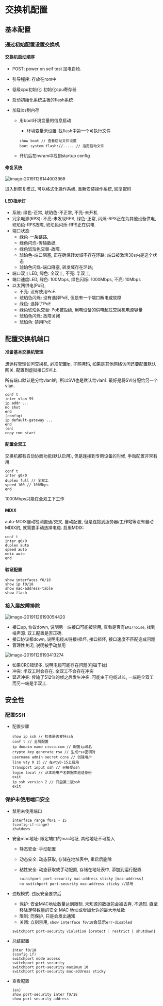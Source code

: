 # 交换机配置

## 基本配置

### 通过初始配置设置交换机

#### 交换机启动顺序

* POST: power on self test 加电自检. 

* 引导程序: 存放在rom中

* 低级cpu初始化: 初始化cpu寄存器

* 启动初始化系统主板的flash系统

* 加载ios到内存

  * 用boot环境变量的信息启动

    * 环境变量未设置-找flash中第一个可执行文件

    ```
    show boot // 查看启动文件设置
    boot system flash://..... // 指定启动文件
    ```

    

  * 开机后在nvram中找到startup config

#### 修复系统

![image-20191126144003969](2019-11-26-ch05交换机配置/image-20191126144003969.png)

进入到恢复模式, 可以格式化操作系统, 重新安装操作系统, 回复密码

#### LED指示灯

* 系统: 绿色-正常, 琥珀色-不正常, 不亮-未开机
* 冗余电源(RPS): 不亮-未发现RPS, 绿色-正常, 闪烁-RPS正在为其他设备供电, 琥珀色-RPS故障, 琥珀色闪烁-RPS正在供电.
* 端口状态: 
  * 绿色-一条链路, 
  * 绿色闪烁-传输数据, 
  * 绿色琥珀色交替-故障. 
  * 琥珀色-端口阻塞, 正在确保转发域不存在环路; 端口被激活30s内是这个状态
  * 琥珀色闪烁-端口阻塞, 转发域存在环路;
* 端口双工LED, 绿色: 全双工, 不亮: 半双工, 
* 端口速度LED, 绿色: 100Mbps, 绿色闪烁: 1000Mbps, 不亮: 10Mbps
* 以太网供电(PoE), 
  * 不亮: 没有使用PoE. 
  * 琥珀色闪烁: 没有选择PoE, 但是有一个端口断电或故障
  * 绿色: 选择了PoE
  * 绿色琥珀色交替: PoE被拒绝, 用电设备的供电超过交换机电源容量
  * 琥珀色闪烁: 故障关闭
  * 琥珀色: 禁用PoE

## 配置交换机端口

#### 准备基本交换机管理

想远程管理访问交换机, 必须配置ip, 子网掩码, 如果是其他网络访问还要配置默认网关. 配置到虚拟接口SVI上

所有端口默认是分给vlan1的. 所以SVI也是默认给vlan1. 最好是将SVI分配给另一个vlan. 

```
conf t
inter vlan 99
ip addr ...
no shut
end
(config)
ip default-gateway ...
end
(en)
copy run start
```

#### 配置全双工

交换机都有自动协商功能(默认启用), 但是连接到专用设备的时候, 手动配置非常有用.

```
conf t
inter g0/0
duplex full // 全双工
speed 100 // 100Mbps
end
```

1000Mbps只能在全双工下工作

#### MDIX

auto-MDIX自动检测直通/交叉, 自动配置, 但是连接到服务器/工作站等没有自动MDIX的, 就需要手动选择电缆. 启用MDIX:

```
conf t
inter g0/0
duplex auto
speed auto
mdix auto
end
```

#### 验证配置

```
show interfaces f0/18
show ip f0/18
show mac-address-table
show flash
```

### 接入层故障排除

![image-20191126193054420](2019-11-26-ch05交换机配置/image-20191126193054420.png)

* 接口up, 协议down, 说明另一端接口可能被禁用, 查看是否有`EMI/noise`, 找到噪声源. 双工配置是否正确. 
* 接口协议都down, 说明电缆未链接/损坏, 接口损坏, 接口速度不匹配造成问题
* 管理性关闭, 说明被手动禁用

![image-20191126193413274](2019-11-26-ch05交换机配置/image-20191126193413274.png)

* 如果CRC错误多, 说明电缆可能存在问题(电磁干扰)
* 冲突: 半双工时会存在. 全双工不会存在冲突
* 延迟冲突: 传输了512位的帧之后发生冲突. 可能由于电缆过长, 一端是全双工而另一端是半双工.

## 安全性

### 配置SSH

* 配置步骤

  ```
  show ip ssh // 检查是否支持ssh
  conf t // 全局配置
  ip domain-name cisco.com // 配置ip域名
  crypto key generate rsa // 生成rsa密钥对
  username admin secret ccna // 创建用户
  line vty 0 15 // 在vty0-15上启用
  transport input ssh // 只接受ssh
  login local // 从本地用户名数据库验证身份
  exit
  ip ssh version 2 // 开启第二版ssh
  exit
  ```

### 保护未使用端口安全

* 禁用未使用端口

  ```
  interface range f0/1 - 15
  (config-if-range)
  shutdown
  ```

* 安全mac地址: 限定端口的mac地址, 其他地址不可接入

  * 静态安全: 手动配置

  * 动态安全: 动态获取, 存储在地址表中, 重启后删除

  * 粘性安全: 动态获取或手动配置, 存储在地址表中, 添加到运行配置.

    ```
    switchport port-security mac-address sticky [mac-address] 
    no switchport port-security mac-address sticky //禁用
    ```

* 违规模式: 违反安全要求后

  * 保护: 安全MAC地址数量达到限制, 未知源的数据包会被丢弃, 不通知. 直至移除足够数量的安全 MAC 地址或增加允许的最大地址数 
  * 限制: 同保护, 只是会发出通知.
  * 关闭: 立刻禁用, `show interface f0/18`会显示`err-disabled`

  ```
  switchport port-security violation {protect | restrict | shutdown}
  ```

* 总结配置

  ```
  inter f0/18
  (config if)
  switchport mode access
  switchport port-security
  switchport port-security maximum 10
  switchport port-security mac-address sticky
  ```

* 查看配置

  ```
  (en)
  show port-security inter f0/18
  show port-security address
  ```

  

